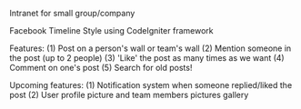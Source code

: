 Intranet for small group/company

Facebook Timeline Style using CodeIgniter framework

Features:
(1) Post on a person's wall or team's wall
(2) Mention someone in the post (up to 2 people)
(3) 'Like' the post as many times as we want
(4) Comment on one's post
(5) Search for old posts!

Upcoming features:
(1) Notification system when someone replied/liked the post
(2) User profile picture and team members pictures gallery
